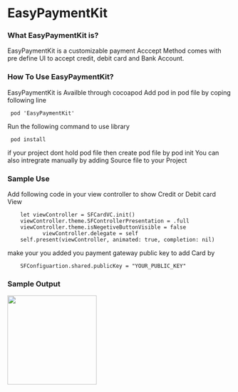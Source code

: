 # EasyPaymentKit
### What EasyPaymentKit is?
EasyPaymentKit is a customizable payment Acccept Method comes with pre define UI to accept credit, debit card and  Bank Account.
### How To Use EasyPaymentKit?
  EasyPaymentKit is Availble through cocoapod
  Add pod in pod file by coping following line 
     
     pod 'EasyPaymentKit' 
  Run the following command to use library
    
     pod install
  if your project dont hold pod file then create pod file by pod init
   You can also intregrate manually by adding Source file to your Project
   
 ### Sample Use
 Add following code in your view controller to show Credit or Debit card View
        
        let viewController = SFCardVC.init()
        viewController.theme.SFControllerPresentation = .full
        viewController.theme.isNegetiveButtonVisible = false
               viewController.delegate = self
        self.present(viewController, animated: true, completion: nil)
        
   make your you added you payment gateway public key to add Card by 
   
        SFConfiguartion.shared.publicKey = "YOUR_PUBLIC_KEY"
        
 ### Sample Output
 
 <img src="https://github.com/SaifullahIlyas/SaifullahIlyas.github.io/blob/master/smartLectureNotesimg/smtlogin.png" width=200> 

